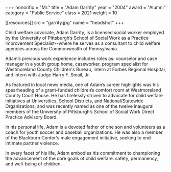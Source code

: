 +++
honorific = "Mr."
title     = "Adam Garrity"
year      = "2004"
award     = "Alumni"
category  = "Public Service"
class     = 2021
weight    = 10

[[resources]]
  src  = "garrity.jpg"
  name = "headshot"
+++

Child welfare advocate, Adam Garrity, is a licensed social worker employed by the University of Pittsburgh’s School of Social Work as a Practice Improvement Specialist--where he serves as a consultant to child welfare agencies across the Commonwealth of Pennsylvania.

Adam’s previous work experience includes roles as: counselor and case manager in a youth group home, caseworker, program specialist for Westmoreland County Children's Bureau, intern at Forbes Regional Hospital, and intern with Judge Harry F. Smail, Jr.

As featured in local news media, one of Adam’s career highlights was his spearheading of a grant-funded children’s comfort room at Westmoreland County Court House. He has tirelessly striven to advocate for child welfare initiatives at Universities, School Districts, and National/Statewide Organizations, and was recently named as one of the twelve inaugural members of the University of Pittsburgh’s School of Social Work Direct Practice Advisory Board.

In his personal life, Adam is a devoted father of one son and volunteers as a coach for youth soccer and baseball organizations. He was also a member of the Blackburn Center's male engagement initiative, seeking to end intimate partner violence.  

In every facet of his life, Adam embodies his commitment to championing the advancement of the core goals of child welfare: safety, permanency, and well-being of children.
